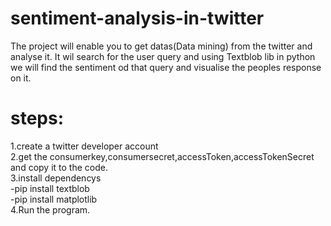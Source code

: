 # sentiment-analysis-in-twitter
The project will enable you to get datas(Data mining) from the twitter and analyse it.
It wil search for the user query and using Textblob lib in python we will find the sentiment od that query and visualise the peoples response on it.
# steps:
1.create a twitter developer account   
2.get the consumerkey,consumersecret,accessToken,accessTokenSecret and copy it to the code.  
3.install dependencys   
  -pip install textblob  
  -pip install matplotlib  
4.Run the program.
